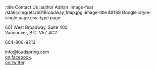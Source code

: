 :title Contact Us
:author Adrian
:image-feat /static/img/etc/601Broadway_Map.jpg
:image-title &#169 Google
:style-single page.css
:type page

<p>601 West Broadway, Suite 400<br />
Vancouver, B.C. V5Z 4C2</p>
<p>604-800-9213</p>
info@loudspring.com</br>			
<a href="http://facebook.com/loudspringd">on facebook</a>.<br/>
<a href="http://twitter.com/loudspringd">on twitter</a>.</br>
